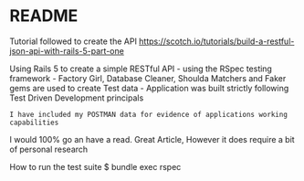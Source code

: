 # README

Tutorial followed to create the API
https://scotch.io/tutorials/build-a-restful-json-api-with-rails-5-part-one

Using Rails 5 to create a simple RESTful API
    - using the RSpec testing framework
    - Factory Girl, Database Cleaner, Shoulda Matchers and Faker gems are used to create Test data
    - Application was built strictly following Test Driven Development principals

    I have included my POSTMAN data for evidence of applications working capabilities
    

I would 100% go an have a read. Great Article, However it does require a bit of personal research

How to run the test suite
$ bundle exec rspec
